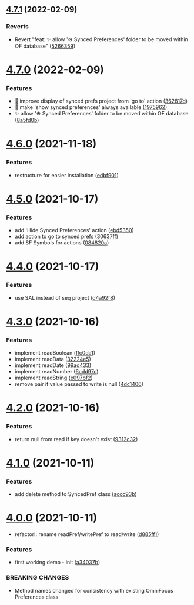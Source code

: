 ## [4.7.1](https://github.com/ksalzke/synced-preferences-for-omnifocus/compare/v4.7.0...v4.7.1) (2022-02-09)


### Reverts

* Revert "feat: :sparkles: allow '⚙️ Synced Preferences' folder to be moved within OF database" ([5266359](https://github.com/ksalzke/synced-preferences-for-omnifocus/commit/52663598f1c7c6bece588175d59ce59ccd0ecf1b))



# [4.7.0](https://github.com/ksalzke/synced-preferences-for-omnifocus/compare/v4.6.0...v4.7.0) (2022-02-09)


### Features

* :lipstick: improve display of synced prefs project from 'go to' action ([362817d](https://github.com/ksalzke/synced-preferences-for-omnifocus/commit/362817debb67530c0bd59fe18742bf8f1aa2ced2))
* :lipstick: make 'show synced preferences' always available ([1975962](https://github.com/ksalzke/synced-preferences-for-omnifocus/commit/1975962cd5e25be7ca3f44f3f5ef0eac2b05827b))
* :sparkles: allow '⚙️ Synced Preferences' folder to be moved within OF database ([8a5fd0b](https://github.com/ksalzke/synced-preferences-for-omnifocus/commit/8a5fd0b570c954706cf5ce6bd1c4d41f4afb5480))



# [4.6.0](https://github.com/ksalzke/synced-preferences-for-omnifocus/compare/v4.5.0...v4.6.0) (2021-11-18)


### Features

* restructure for easier installation ([edbf901](https://github.com/ksalzke/synced-preferences-for-omnifocus/commit/edbf90113824497e10879a439dd9957d43bfc7dd))



# [4.5.0](https://github.com/ksalzke/synced-preferences-for-omnifocus/compare/v4.4.0...v4.5.0) (2021-10-17)


### Features

* add 'Hide Synced Preferences' action ([ebd5350](https://github.com/ksalzke/synced-preferences-for-omnifocus/commit/ebd5350ca17737d4d8244e026d7cee0823e844c6))
* add action to go to synced prefs ([30637ff](https://github.com/ksalzke/synced-preferences-for-omnifocus/commit/30637ffa4b37658c40475a6b3a25a111acece68b))
* add SF Symbols for actions ([084820a](https://github.com/ksalzke/synced-preferences-for-omnifocus/commit/084820a5c58ade109bbece6ba3e9a7044df1028e))



# [4.4.0](https://github.com/ksalzke/synced-preferences-for-omnifocus/compare/v4.3.0...v4.4.0) (2021-10-17)


### Features

* use SAL instead of seq project ([d4a92f8](https://github.com/ksalzke/synced-preferences-for-omnifocus/commit/d4a92f87be9af89ccc1a668cce4ca2ec618ab0cd))



# [4.3.0](https://github.com/ksalzke/synced-preferences-for-omnifocus/compare/v4.2.0...v4.3.0) (2021-10-16)


### Features

* implement readBoolean ([ffc0da1](https://github.com/ksalzke/synced-preferences-for-omnifocus/commit/ffc0da1943ab1d95c678e883490175a46e09e351))
* implement readData ([32224e5](https://github.com/ksalzke/synced-preferences-for-omnifocus/commit/32224e5ab921dfd2a0afb8347e3a2ce355a6c8be))
* implement readDate ([99ad433](https://github.com/ksalzke/synced-preferences-for-omnifocus/commit/99ad43388cb0759bcf74d407d3deba4054132e53))
* implement readNumber ([6cdd97c](https://github.com/ksalzke/synced-preferences-for-omnifocus/commit/6cdd97c340bddb1e54f481c35a0f407336aa47f3))
* implement readString ([e097bf2](https://github.com/ksalzke/synced-preferences-for-omnifocus/commit/e097bf2b55b8a3f6104fac954a58cd1d3a2c594e))
* remove pair if value passed to write is null ([4dc1406](https://github.com/ksalzke/synced-preferences-for-omnifocus/commit/4dc14061f0a210e6ba4a21fabb93b19919edc762))



# [4.2.0](https://github.com/ksalzke/synced-preferences-for-omnifocus/compare/v4.1.0...v4.2.0) (2021-10-16)


### Features

* return null from read if key doesn't exist ([9312c32](https://github.com/ksalzke/synced-preferences-for-omnifocus/commit/9312c32676e952a042c3a3ca30d2e671788c6085))



# [4.1.0](https://github.com/ksalzke/synced-preferences-for-omnifocus/compare/v4.0.0...v4.1.0) (2021-10-11)


### Features

* add delete method to SyncedPref class ([accc93b](https://github.com/ksalzke/synced-preferences-for-omnifocus/commit/accc93bfaa57c29f26254eb13e75e85280fa85dc))



# [4.0.0](https://github.com/ksalzke/synced-preferences-for-omnifocus/compare/a34037b08b66259eedfa6c84b1a014bac574bec4...v4.0.0) (2021-10-11)


* refactor!: rename readPref/writePref to read/write ([d885ff1](https://github.com/ksalzke/synced-preferences-for-omnifocus/commit/d885ff1aa82ef7b924346de242f904bf0dab9c5d))


### Features

* first working demo - init ([a34037b](https://github.com/ksalzke/synced-preferences-for-omnifocus/commit/a34037b08b66259eedfa6c84b1a014bac574bec4))


### BREAKING CHANGES

* Method names changed
for consistency with existing OmniFocus Preferences class



